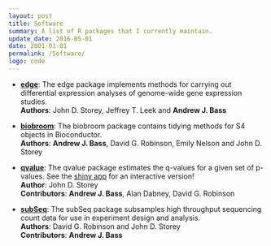 ```yaml
---
layout: post
title: Software
summary: A list of R packages that I currently maintain.
update_date: 2016-05-01
date: 2001-01-01
permalink: /Software/
logo: code
---
```



* **[edge][7]**: The edge package implements methods for carrying out differential expression analyses of genome-wide gene expression studies. <br><b>Authors</b>: John D. Storey, Jeffrey T. Leek and **Andrew J. Bass**
 
* **[biobroom][8]**: The biobroom package contains tidying methods for S4 objects in Bioconductor. <br><b>Authors</b>: **Andrew J. Bass**, David G. Robinson, Emily Nelson and John D. Storey

* **[qvalue][9]**: The qvalue package estimates the q-values for a given set of p-values. See
the [shiny app][10] for an interactive version! <br><b>Author</b>: John D. Storey <br><b>Contributors</b>: **Andrew J. Bass**, Alan Dabney, David G. Robinson

* **[subSeq][11]**: The subSeq package subsamples high throughput sequencing count data for use in experiment design and analysis. <br><b>Authors</b>: David G. Robinson and John D. Storey <br><b>Contributors</b>: **Andrew J. Bass**

[1]: http://ajbass.github.io/R-packages
[2]: http://ajbass.github.io/andrewbass_cv.pdf
[3]: http://ajbass.github.io/Projects
[4]: http://www.genomine.org/
[5]: http://lsi.princeton.edu/qcbgraduate/people/students-directory-tabular
[6]: http://github.com/ajbass
[7]: http://master.bioconductor.org/packages/release/bioc/html/edge.html
[8]: http://master.bioconductor.org/packages/release/bioc/html/biobroom.html
[9]: http://www.bioconductor.org/packages/release/bioc/html/qvalue.html
[10]: http://qvalue.princeton.edu/
[11]: http://master.bioconductor.org/packages/release/bioc/html/subSeq.html

